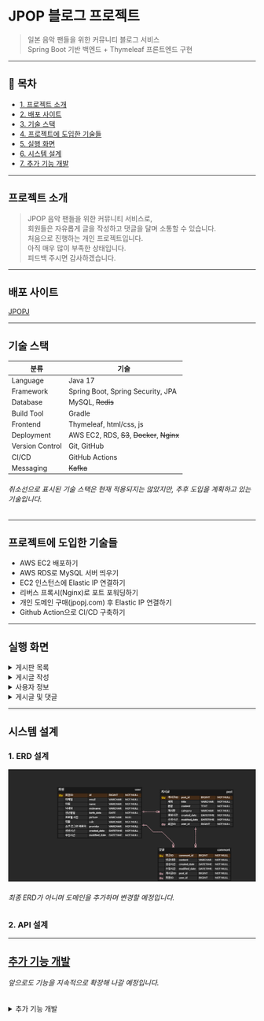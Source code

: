 # JPOP 블로그 프로젝트

> 일본 음악 팬들을 위한 커뮤니티 블로그 서비스  
> Spring Boot 기반 백엔드 + Thymeleaf 프론트엔드 구현

---

## 📌 목차
- [1. 프로젝트 소개](#프로젝트-소개)
- [2. 배포 사이트](#배포-사이트)
- [3. 기술 스택](#기술-스택)
- [4. 프로젝트에 도입한 기술들](#프로젝트에-도입한-기술들)
- [5. 실행 화면](#실행-화면)
- [6. 시스템 설계](#시스템-설계)
- [7. 추가 기능 개발](#추가-기능-개발)


---

## 프로젝트 소개
>JPOP 음악 팬들을 위한 커뮤니티 서비스로,  
회원들은 자유롭게 글을 작성하고 댓글을 달며 소통할 수 있습니다.<br>
처음으로 진행하는 개인 프로젝트입니다.<br>
아직 매우 많이 부족한 상태입니다.<br>
피드백 주시면 감사하겠습니다.
---
## 배포 사이트
[JPOPJ](https://jpopj.com)

---
## 기술 스택

| 분류              | 기술                                          |
|-----------------|---------------------------------------------|
| Language        | Java 17                                     |
| Framework       | Spring Boot, Spring Security, JPA           |
| Database        | MySQL, ~~Redis~~                            |
| Build Tool      | Gradle                                      |
| Frontend        | Thymeleaf, html/css, js                     |
| Deployment      | AWS EC2, RDS, ~~S3~~, ~~Docker~~, ~~Nginx~~ |
| Version Control | Git, GitHub                                 |
| CI/CD           | GitHub Actions                              |
| Messaging       | ~~Kafka~~                                   |
 
###### 취소선으로 표시된 기술 스택은 현재 적용되지는 않았지만, 추후 도입을 계획하고 있는 기술입니다.

---
## 프로젝트에 도입한 기술들
- AWS EC2 배포하기
- AWS RDS로 MySQL 서버 띄우기
- EC2 인스턴스에 Elastic IP 연결하기
- 리버스 프록시(Nginx)로 포트 포워딩하기
- 개인 도메인 구매(jpopj.com) 후 Elastic IP 연결하기
- Github Action으로 CI/CD 구축하기

---
## 실행 화면
<details>
<summary>게시판 목록</summary>

![1.png](src/main/resources/static/images/1.png)
</details>

<details>
<summary>게시글 작성</summary> 

![2.png](src/main/resources/static/images/2.png)
</details>

<details>
<summary>사용자 정보</summary>

![3.png](src/main/resources/static/images/3.png)
</details>

<details>
<summary>게시글 및 댓글</summary>

![4.png](src/main/resources/static/images/4.png)
</details>

---

## 시스템 설계

### 1. ERD 설계
![erd.png](src/main/resources/static/images/erd.png)

###### 최종 ERD가 아니며 도메인을 추가하며 변경할 예정입니다.

### 2. API 설계

---
## [추가 기능 개발](https://long-feather-730.notion.site/23da987f6c4080fcb932ed9eb2f8390e)
###### 앞으로도 기능을 지속적으로 확장해 나갈 예정입니다.
<details>
<summary>추가 기능 개발</summary>

 - [post 도메인 엔티티 리펙토링](https://long-feather-730.notion.site/Post-23da987f6c4080709982f0ef7a71da63)

 - [User 엔티티에 Nickname VO 추가하기](https://www.notion.so/User-Nickname-VO-23da987f6c4080b7a00ef6b9adc971ff)

 - [소셜 로그인 후 추가 정보 입력받기](https://www.notion.so/23fa987f6c40808b98fef34bdffb62ae)

 - [Spring Security 로그아웃 동작원리 분석](https://long-feather-730.notion.site/23fa987f6c40804cbd7eed2aaa24fe5f?pvs=74)

 - [커스텀 ArgumentResolver로 컨트롤러 중복 코드 리팩토링하기](https://long-feather-730.notion.site/ArgumentResolver-240a987f6c4080d6962cf83941d44216?pvs=74)

 - [네이버 OAuth2 로그인 기능 추가하기](https://long-feather-730.notion.site/OAuth2-240a987f6c408033b6fadb30f4bf0629)

 - [OAuth2 로그인 시, 구글 계정 선택 항상 다시 물어보게 만들기](https://long-feather-730.notion.site/OAuth2-248a987f6c4080d6b4c7ef73e014e91a)

 - [게시물 삭제 기능 만들기](https://long-feather-730.notion.site/250a987f6c4080838b8bfabcb4a807fe?pvs=74)

</details>


